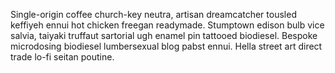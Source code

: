 Single-origin coffee church-key neutra, artisan dreamcatcher tousled keffiyeh ennui hot chicken freegan readymade. Stumptown edison bulb vice salvia, taiyaki truffaut sartorial ugh enamel pin tattooed biodiesel. Bespoke microdosing biodiesel lumbersexual blog pabst ennui. Hella street art direct trade lo-fi seitan poutine.